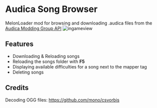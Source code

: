 # Audica Song Browser

MelonLoader mod for browsing and downloading .audica files from the [Audica Modding Group API](http://www.audica.wiki/audicawiki/index.php/Custom_Songs)
![ingameview](https://i.imgur.com/4hTjj3F.png)  

## Features
* Downloading & Reloading songs
* Reloading the songs folder with **F5**
* Displaying available difficulties for a song next to the mapper tag
* Deleting songs


## Credits

Decoding OGG files:
https://github.com/mono/csvorbis
